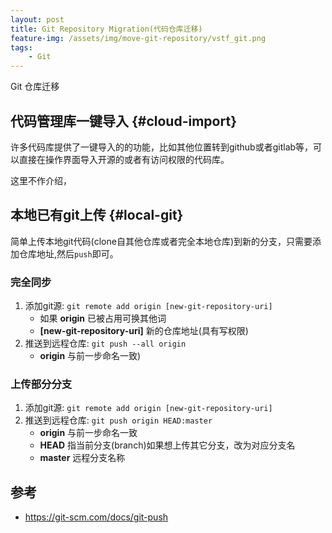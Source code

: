 ```yaml
---
layout: post
title: Git Repository Migration(代码仓库迁移)
feature-img: /assets/img/move-git-repository/vstf_git.png
tags:
    - Git
---
```


Git 仓库迁移

## 代码管理库一键导入 {#cloud-import}

许多代码库提供了一键导入的的功能，比如其他位置转到github或者gitlab等，可以直接在操作界面导入开源的或者有访问权限的代码库。

这里不作介绍，

## 本地已有git上传 {#local-git}

简单上传本地git代码(clone自其他仓库或者完全本地仓库)到新的分支，只需要添加仓库地址,然后`push`即可。

### 完全同步

1. 添加git源: `git remote add origin [new-git-repository-uri]`
    * 如果 **origin** 已被占用可换其他词
    * **[new-git-repository-uri]** 新的仓库地址(具有写权限)
2. 推送到远程仓库: `git push --all origin` 
    * **origin** 与前一步命名一致)


### 上传部分分支

1. 添加git源: `git remote add origin [new-git-repository-uri]`
2. 推送到远程仓库: `git push origin HEAD:master` 
    * **origin** 与前一步命名一致
    * **HEAD** 指当前分支(branch)如果想上传其它分支，改为对应分支名
    * **master** 远程分支名称



## 参考

* https://git-scm.com/docs/git-push 